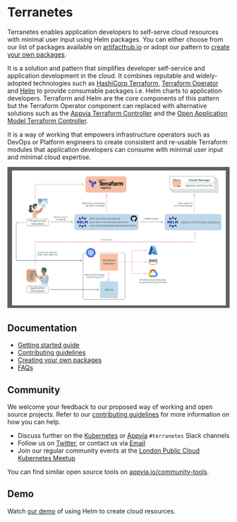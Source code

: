 # Terranetes

Terranetes enables application developers to self-serve cloud resources with minimal user input using Helm packages. You can either choose from our list of packages available on [artifacthub.io](https://artifacthub.io/packages/search?ts_query_web=appvia) or adopt our pattern to [create your own packages](docs/creating-your-own-packages.md).

It is a solution and pattern that simplifies developer self-service and application development in the cloud. It combines reputable and widely-adopted technologies such as [HashiCorp Terraform](https://www.terraform.io/), [Terraform Operator](https://github.com/isaaguilar/terraform-operator) and [Helm](https://helm.sh/) to provide consumable packages i.e. Helm charts to application developers. Terraform and Helm are the core components of this pattern but the Terraform Operator component can replaced with alternative solutions such as the [Appvia Terraform Controller](https://github.com/appvia/terraform-controller) and the [Open Application Model Terraform Controller](https://github.com/oam-dev/terraform-controller).

It is a way of working that empowers infrastructure operators such as DevOps or Platform engineers to create consistent and re-usable Terraform modules that application developers can consume with minimal user input and minimal cloud expertise.

![Terranetes Ways of Working](images/terranetes.png)

## Documentation
- [Getting started guide](docs/getting-started.md)
- [Contributing guidelines](docs/contributing-guidelines.md)
- [Creating your own packages](docs/creating-your-own-packages.md)
- [FAQs](docs/faqs.md)

## Community
We welcome your feedback to our proposed way of working and open source projects. Refer to our [contributing guidelines](docs/contributing-guidelines.md) for more information on how you can help.
- Discuss further on the [Kubernetes](https://slack.k8s.io/) or [Appvia](https://join.slack.com/t/appvia-community/shared_invite/zt-rcqz9vif-eDDQrbD_EAZBxsem30c2bQ) `#terranetes` Slack channels
- Follow us on [Twitter](https://twitter.com/appvia_io), or contact us via [Email](info@appvia.io)
- Join our regular community events at the [London Public Cloud Kubernetes Meetup](https://www.meetup.com/public-cloud-kubernetes-london/)

You can find similar open source tools on [appvia.io/community-tools](https://www.appvia.io/community-tools).

## Demo
Watch [our demo](https://youtu.be/JE3CgDcH1xo) of using Helm to create cloud resources.
